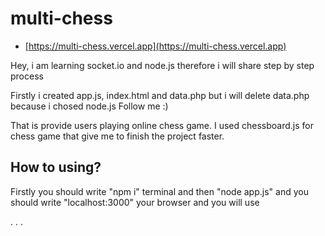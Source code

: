 # multi-chess

- [https://multi-chess.vercel.app](https://multi-chess.vercel.app)

Hey, i am learning socket.io and node.js therefore i will share step by step process

Firstly i created app.js, index.html and data.php but i will delete data.php because i chosed node.js Follow me :)

That is provide users playing online chess game. I used chessboard.js for chess game that give me to finish the project faster.

## How to using?

Firstly you should write "npm i" terminal and then "node app.js" and you should write "localhost:3000" your browser and you will use

.
.
.

